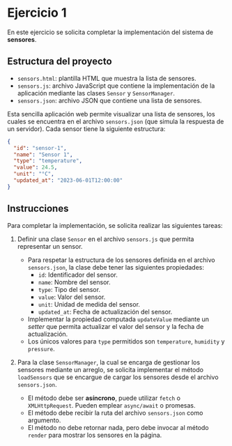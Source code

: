 # Ejercicio 1

En este ejercicio se solicita completar la implementación del sistema de **sensores**.

## Estructura del proyecto

- `sensors.html`: plantilla HTML que muestra la lista de sensores.
- `sensors.js`: archivo JavaScript que contiene la implementación de la aplicación mediante las clases `Sensor` y `SensorManager`.
- `sensors.json`: archivo JSON que contiene una lista de sensores.

Esta sencilla aplicación web permite visualizar una lista de sensores, los cuales se encuentra en el archivo `sensors.json` (que simula la respuesta de un servidor). Cada sensor tiene la siguiente estructura:

```json
{
  "id": "sensor-1",
  "name": "Sensor 1",
  "type": "temperature",
  "value": 24.5,
  "unit": "°C",
  "updated_at": "2023-06-01T12:00:00"
}
```

## Instrucciones

Para completar la implementación, se solicita realizar las siguientes tareas:

1. Definir una clase `Sensor` en el archivo `sensors.js` que permita representar un sensor.
    - Para respetar la estructura de los sensores definida en el archivo `sensors.json`, la clase debe tener las siguientes propiedades:
        - `id`: Identificador del sensor.
        - `name`: Nombre del sensor.
        - `type`: Tipo del sensor.
        - `value`: Valor del sensor.
        - `unit`: Unidad de medida del sensor.
        - `updated_at`: Fecha de actualización del sensor.
    - Implementar la propiedad computada `updateValue` mediante un *setter* que permita actualizar el valor del sensor y la fecha de actualización.
    - Los únicos valores para `type` permitidos son `temperature`, `humidity` y `pressure`.
    
2. Para la clase `SensorManager`, la cual se encarga de gestionar los sensores mediante un arreglo, se solicita implementar el método `loadSensors` que se encargue de cargar los sensores desde el archivo `sensors.json`.
    - El método debe ser **asíncrono**, puede utilizar `fetch` o `XMLHttpRequest`. Pueden emplear `async/await` o promesas.
    - El método debe recibir la ruta del archivo `sensors.json` como argumento.
    - El método no debe retornar nada, pero debe invocar al método `render` para mostrar los sensores en la página.